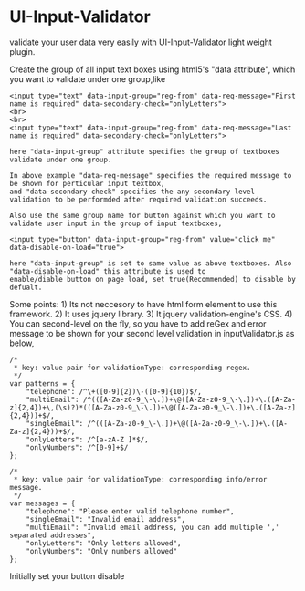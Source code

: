 UI-Input-Validator
==================

validate your user data very easily with UI-Input-Validator light weight plugin.

Create the group of all input text boxes using html5's "data attribute", which you want to validate under one group,like
    
    <input type="text" data-input-group="reg-from" data-req-message="First name is required" data-secondary-check="onlyLetters">
	<br>
	<br>
	<input type="text" data-input-group="reg-from" data-req-message="Last name is required" data-secondary-check="onlyLetters">
    
    here "data-input-group" attribute specifies the group of textboxes validate under one group.
    
    In above example "data-req-message" specifies the required message to be shown for perticular input textbox,
    and "data-secondary-check" specifies the any secondary level validation to be performded after required validation succeeds.
    
    Also use the same group name for button against which you want to validate user input in the group of input textboxes,
    
    <input type="button" data-input-group="reg-from" value="click me" data-disable-on-load="true">
    
    here "data-input-group" is set to same value as above textboxes. Also "data-disable-on-load" this attribute is used to 
    enable/diable button on page load, set true(Recommended) to disable by defualt.
    
Some points:
    1) Its not neccesory to have html form element to use this framework.
    2) It uses jquery library.
    3) It jquery validation-engine's CSS.
    4) You can second-level on the fly, so you have to add reGex and error message to be shown for your second level validation in inputValidator.js as below,
    
    /*
     * key: value pair for validationType: corresponding regex.
	 */
	var patterns = {
		"telephone": /^\+([0-9]{2})\-([0-9]{10})$/,
		"multiEmail": /^(([A-Za-z0-9_\-\.])+\@([A-Za-z0-9_\-\.])+\.([A-Za-z]{2,4})+\,(\s)?)*(([A-Za-z0-9_\-\.])+\@([A-Za-z0-9_\-\.])+\.([A-Za-z]{2,4}))+$/,
		"singleEmail": /^(([A-Za-z0-9_\-\.])+\@([A-Za-z0-9_\-\.])+\.([A-Za-z]{2,4}))+$/,
		"onlyLetters": /^[a-zA-Z ]*$/,
		"onlyNumbers": /^[0-9]+$/
	};

	/*
	 * key: value pair for validationType: corresponding info/error message.
	 */
	var messages = {
		"telephone": "Please enter valid telephone number",
		"singleEmail": "Invalid email address",
		"multiEmail": "Invalid email address, you can add multiple ',' separated addresses",
		"onlyLetters": "Only letters allowed",
		"onlyNumbers": "Only numbers allowed"
	};
    
    
Initially set your button disable

